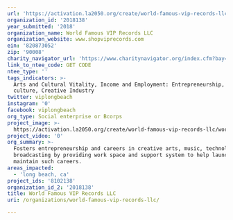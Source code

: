 ```yaml
---
url: 'https://activation.la2050.org/create/world-famous-vip-records-llc/'
organization_id: '2018138'
year_submitted: '2018'
organization_name: World Famous VIP Records LLC
organization_website: www.shopviprecords.com
ein: '820873052'
zip: '90008'
charity_navigator_url: 'https://www.charitynavigator.org/index.cfm?bay=search.profile&ein=820873052'
link_to_ntee_code: GET CODE
ntee_type: ''
tags_indicators: >-
  Arts and Cultural Vitality, Income and Employment: Entrepreneurship, Arts and
  culture, Creative Industry
twitter: viplongbeach
instagram: '0'
facebook: viplongbeach
org_type: Social enterprise or Bcorps
project_image: >-
  https://activation.la2050.org/create/world-famous-vip-records-llc/world-famous-vip-records-llc.jpg
project_video: '0'
org_summary: >-
  Fosters entrepreneurship and careers in creative arts, music, technology and
  broadcasting by providing work space and support system to help launch and
  maintain such careers.
areas_impacted:
  - 'long beach, ca'
project_ids: '8102138'
organization_id_2: '2018138'
title: World Famous VIP Records LLC
uri: /organizations/world-famous-vip-records-llc/

---
```

